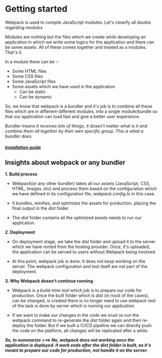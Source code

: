 # Getting started

Webpack is used to compile JavaScript modules. Let's clearify all doubts regarding _modules_

Modules are nothing but the files which we create while developing an application in which we write some logics for the application and there can be some assets. All of these comes together and treated as a modules. That's it.

In a module there can be :-

- Some HTML files
- Some CSS files
- Some JavaScript files
- Some assets which we have used in the application
  - Can be static
  - Can be dynamic

So, we know that webpack is a bundler and it's job is to combine all these files which are in different-different modules, into a single module/bundle so that our application can load fast and give a better user experience.

Bundler means _It receives lots of things, it dosen't matter what is it and combine them all together by their own specific group. This is what a bundler does._

#### **[_Installation guide_](../02-Installation/installation.md)**

## Insights about webpack or any bundler

**1. Build process**

- Webpack(or any other bundler) takes all our assets (JavaScript, CSS, HTML, Images..etc) and process them based on the configuration which we have defined in its configuration file, _webpack.config.ts_ in this case.

- It bundles, minifies, and optimizes the assets for production, placing the final output in the _dist_ folder.

- The _dist_ folder contains all the optimized assets needs to run our application.

**2. Deployment**

- On deployment stage, we take the _dist_ folder and upload it to the server which we have rented from the hosting provider. Once, it's uploaded, the application can be served to users without Webpack being involved.

- At this point, webpack job is done. It does not _keep working_ on the server. The webpack configuration and tool itself are not part of the deployment.

**3. Why Webpack dosen't continue running**

- Webpack is a _build-time tool_ which job is to prepare our code for production. Once the built folder which is _dist_ (in most of the cases), can be changed, is created there is no longer need to use webpack rest of the task is done by server which is running our application.

- If we want to make our changes in the code we must re-run the webpack command to re-generate the _dist_ folder again and then re-deploy the folder. But if we built a CI/CD pipeline we can directly push the code on the platform, all changes will be replicated after a while.

**_So, to summarize ===> No, webpack does not working once the application is deployed. It work ends after the dist folder is built, as it's meant to prepare our code for production, not handle it on the server._**
